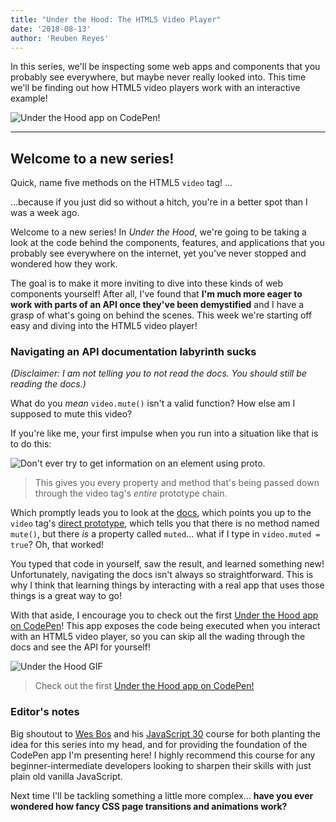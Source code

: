 ```yaml
---
title: "Under the Hood: The HTML5 Video Player"
date: '2018-08-13'
author: 'Reuben Reyes'
---
```


In this series, we'll be inspecting some web apps and components that you probably see everywhere, but maybe never really looked into. This time we'll be finding out how HTML5 video players work with an interactive example!<!-- end -->

![Under the Hood app on CodePen!](https://cl.ly/0u1D2b201133/Image%2525202018-08-13%252520at%2525208.24.09%252520PM.png)

---

## Welcome to a new series!

Quick, name five methods on the HTML5 `video` tag! ...

...because if you just did so without a hitch, you're in a better spot than I was a week ago.

Welcome to a new series! In _Under the Hood_, we're going to be taking a look at the code behind the components, features, and applications that you probably see everywhere on the internet, yet you've never stopped and wondered how they work.

The goal is to make it more inviting to dive into these kinds of web components yourself! After all, I've found that **I'm much more eager to work with parts of an API once they've been demystified** and I have a grasp of what's going on behind the scenes. This week we're starting off easy and diving into the HTML5 video player!

### Navigating an API documentation labyrinth sucks

_(Disclaimer: I am not telling you to not read the docs. You should still be reading the docs.)_

What do you _mean_ `video.mute()` isn't a valid function? How else am I supposed to mute this video?

If you're like me, your first impulse when you run into a situation like that is to do this:

![Don't ever try to get information on an element using __proto__.](https://cl.ly/0V381A0u0W3D/Image%202018-08-14%20at%208.42.00%20PM.png)

> This gives you every property and method that's being passed down through the video tag's _entire_ prototype chain.

Which promptly leads you to look at the [docs](https://developer.mozilla.org/en-US/docs/Web/API/HTMLVideoElement), which points you up to the `video` tag's [direct prototype](https://developer.mozilla.org/en-US/docs/Web/API/HTMLVideoElement), which tells you that there is no method named `mute()`, but there _is_ a property called `muted`... what if I type in `video.muted = true`? Oh, that worked!

You typed that code in yourself, saw the result, and learned something new! Unfortunately, navigating the docs isn't always so straightforward. This is why I think that learning things by interacting with a real app that uses those things is a great way to go!

With that aside, I encourage you to check out the first [Under the Hood app on CodePen](https://codepen.io/radotreyes/full/EpJKgK/)! This app exposes the code being executed when you interact with an HTML5 video player, so you can skip all the wading through the docs and see the API for yourself!

![Under the Hood GIF](https://cl.ly/0z0l3X3K3e3I/Screen%20Recording%202018-08-14%20at%2009.32%20PM.gif)

> Check out the first [Under the Hood app on CodePen!](https://codepen.io/radotreyes/full/EpJKgK/)

### Editor's notes

Big shoutout to [Wes Bos](https://twitter.com/wesbos?ref_src=twsrc%5Egoogle%7Ctwcamp%5Eserp%7Ctwgr%5Eauthor) and his [JavaScript 30](https://javascript30.com/) course for both planting the idea for this series into my head, and for providing the foundation of the CodePen app I'm presenting here! I highly recommend this course for any beginner-intermediate developers looking to sharpen their skills with just plain old vanilla JavaScript.

Next time I'll be tackling something a little more complex... **have you ever wondered how fancy CSS page transitions and animations work?**
